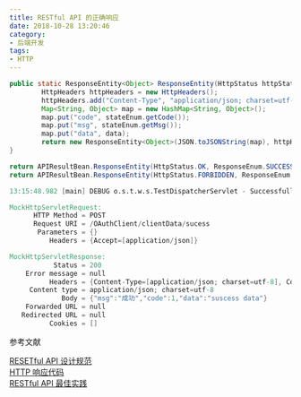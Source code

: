 ```yaml
---
title: RESTful API 的正确响应
date: 2018-10-28 13:20:46
category: 
- 后端开发
tags:
- HTTP
---
```


```java
public static ResponseEntity<Object> ResponseEntity(HttpStatus httpStatus, ResponseEnum stateEnum, Object data){
		HttpHeaders httpHeaders = new HttpHeaders();
		httpHeaders.add("Content-Type", "application/json; charset=utf-8");
		Map<String, Object> map = new HashMap<String, Object>();
		map.put("code", stateEnum.getCode());
		map.put("msg", stateEnum.getMsg());
		map.put("data", data);
		return new ResponseEntity<Object>(JSON.toJSONString(map), httpHeaders, httpStatus);
}
```


```java
return APIResultBean.ResponseEntity(HttpStatus.OK, ResponseEnum.SUCCESS, "suscess data");
return APIResultBean.ResponseEntity(HttpStatus.FORBIDDEN, ResponseEnum.FAILED, "failed data");
```


```verilog
13:15:48.982 [main] DEBUG o.s.t.w.s.TestDispatcherServlet - Successfully completed request

MockHttpServletRequest:
      HTTP Method = POST
      Request URI = /OAuthClient/clientData/sucess
       Parameters = {}
          Headers = {Accept=[application/json]}

MockHttpServletResponse:
           Status = 200
    Error message = null
          Headers = {Content-Type=[application/json; charset=utf-8], Content-Length=[47]}
     Content type = application/json; charset=utf-8
             Body = {"msg":"成功","code":1,"data":"suscess data"}
    Forwarded URL = null
   Redirected URL = null
          Cookies = []
```


参考文献  

[RESETful API 设计规范](https://godruoyi.com/posts/resetful-api-design-specifications)  
[HTTP 响应代码](https://developer.mozilla.org/zh-CN/docs/Web/HTTP/Status/204)  
[RESTful API 最佳实践](http://www.ruanyifeng.com/blog/2018/10/restful-api-best-practices.html)  



